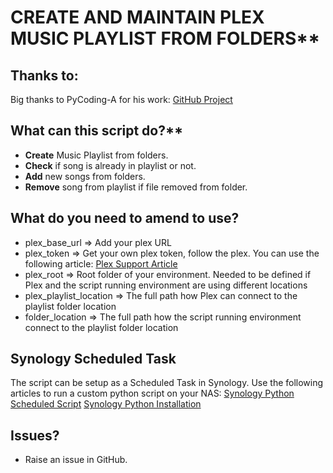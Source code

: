 # CREATE AND MAINTAIN PLEX MUSIC PLAYLIST FROM FOLDERS**

## Thanks to:
Big thanks to PyCoding-A for his work: [GitHub Project](https://github.com/PyCoding-A/plex.audio_folder_to_playlist/blob/main/plex_folder_to_playlist.py)

## What can this script do?**

- **Create** Music Playlist from folders.
- **Check** if song is already in playlist or not.
- **Add** new songs from folders.
- **Remove** song from playlist if file removed from folder.

## What do you need to amend to use?
- plex_base_url => Add your plex URL
- plex_token => Get your own plex token, follow the plex. You can use the following article: [Plex Support Article](https://support.plex.tv/articles/204059436-finding-an-authentication-token-x-plex-token/)
- plex_root => Root folder of your environment. Needed to be defined if Plex and the script running environment are using different locations
- plex_playlist_location => The full path how Plex can connect to the playlist folder location
- folder_location => The full path how the script running environment connect to the playlist folder location

## Synology Scheduled Task
The script can be setup as a Scheduled Task in Synology.
Use the following articles to run a custom python script on your NAS:
[Synology Python Scheduled Script](https://synoguide.com/2023/01/21/schedule-python-scripts-on-your-synology/)
[Synology Python Installation](https://synoguide.com/2023/01/21/install-and-use-python-3-9-in-your-synology/)

## Issues?
- Raise an issue in GitHub. 
